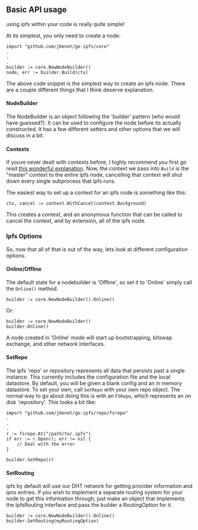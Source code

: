 ## Basic API usage
using ipfs within your code is really quite simple!

At its simplest, you only need to create a node:
```
import "github.com/jbenet/go-ipfs/core"
.
.
.
builder := core.NewNodeBuilder()
node, err := builder.Build(ctx)
```

The above code snippet is the simplest way to create an ipfs node. There are
a couple different things that I think deserve explanation.

#### NodeBuilder
The NodeBuilder is an object following the 'builder' pattern (who would have
guessed?). It can be used to configure the node before its actually constructed.
It has a few different setters and other options that we will discuss in a bit. 

#### Contexts
If youve never dealt with contexts before, I highly recommend you first go read
[this wonderful explanation](https://blog.golang.org/context). Now, the context
we pass into `Build` is the "master" context to the entire ipfs node, cancelling
that context will shut down every single subprocess that ipfs runs.

The easiest way to set up a context for an ipfs node is something like this:
```
ctx, cancel := context.WithCancel(context.Background)
```
This creates a context, and an anonymous function that can be called to cancel
the context, and by extension, all of the ipfs node.

### Ipfs Options
So, now that all of that is out of the way, lets look at different configuration
options.

#### Online/Offline
The default state for a nodebuilder is 'Offline', so set it to 'Online' simply
call the `Online()` method.
```
builder := core.NewNodeBuilder().Online()
```
Or:
```
builder := core.NewNodeBuilder()
builder.Online()
```

A node created in 'Online' mode will start up bootstrapping, bitswap exchange, 
and other network interfaces.

#### SetRepo
The ipfs 'repo' or repository represents all data that persists past a single
instance. This currently includes the configuration file and the local
datastore. By default, you will be given a blank config and an in memory
datastore. To set your own, call `SetRepo` with your own repo object.
The normal way to go about doing this is with an `FSRepo`, which represents
an on disk 'repository'. This looks a bit like:
```
import "github.com/jbenet/go-ipfs/repo/fsrepo"
.
.
.
r := fsrepo.At("/path/to/.ipfs")
if err := r.Open(); err != nil {
	// Deal with the error
}

builder.SetRepo(r)
```

#### SetRouting
ipfs by default will use our DHT network for getting provider information and
ipns entries. If you wish to implement a separate routing system for your node
to get this information through, just make an object that implements the 
IpfsRouting interface and pass the builder a RoutingOption for it.
```
builder := core.NewNodeBuilder().Online()
builder.SetRouting(myRoutingOption)
```

